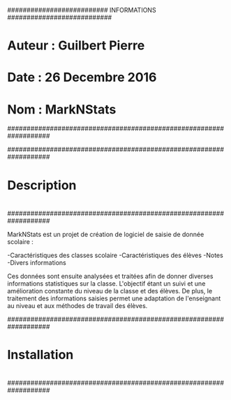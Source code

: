 ########################## INFORMATIONS ###########################
#   Auteur : Guilbert Pierre                                      #
#   Date   : 26 Decembre 2016                                     #
#   Nom    : MarkNStats                                           #
###################################################################

###################################################################
#                                                                 #
#                           Description                           #
#                                                                 #
###################################################################

MarkNStats est un projet de création de logiciel de saisie de donnée scolaire : 

-Caractéristiques des classes scolaire
-Caractéristiques des élèves 
-Notes 
-Divers informations

Ces données sont ensuite analysées et traitées afin de donner diverses informations 
statistiques sur la classe. L'objectif étant un suivi et une amélioration constante 
du niveau de la classe et des élèves. De plus, le traitement des informations saisies
permet une adaptation de l'enseignant au niveau et aux méthodes de travail des élèves.


###################################################################
#                                                                 #
#                           Installation                          #
#                                                                 #
###################################################################


